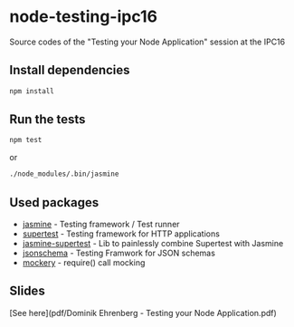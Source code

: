 # node-testing-ipc16
Source codes of the "Testing your Node Application" session at the IPC16

## Install dependencies
````bash
npm install
````

## Run the tests
````bash
npm test
````
or
````bash
./node_modules/.bin/jasmine
````

## Used packages
- [jasmine](https://www.npmjs.com/package/jasmine) - Testing framework / Test runner
- [supertest](https://www.npmjs.com/package/supertest) - Testing framework for HTTP applications
- [jasmine-supertest](https://www.npmjs.com/package/jasmine-supertest) - Lib to painlessly combine Supertest with Jasmine
- [jsonschema](https://www.npmjs.com/package/jsonschema) - Testing Framwork for JSON schemas
- [mockery](https://www.npmjs.com/package/mockery) - require() call mocking

## Slides
[See here](pdf/Dominik Ehrenberg - Testing your Node Application.pdf)